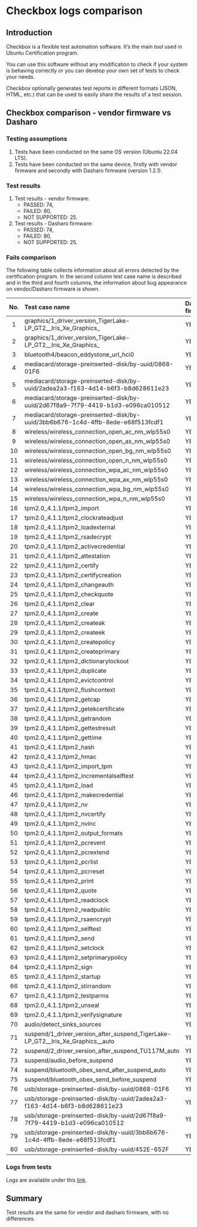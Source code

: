# Checkbox logs comparison

## Introduction

Checkbox is a flexible test automation software. It’s the main tool used in
Ubuntu Certification program.

You can use this software without any modification to check if your system is
behaving correctly or you can develop your own set of tests to check your
needs.

Checkbox optionally generates test reports in different formats
(JSON, HTML, etc.) that can be used to easily share the results of
a test session.

## Checkbox comparison - vendor firmware vs Dasharo

### Testing assumptions

1. Tests have been conducted on the same OS version (Ubuntu 22.04 LTS).
1. Tests have been conducted on the same device, firstly with vendor firmware
and secondly with Dasharo firmware (version 1.2.1).

### Test results

1. Test results - vendor firmware:
    - PASSED: 74,
    - FAILED: 80,
    - NOT SUPPORTED: 25.
1. Test results - Dasharo firmware:
    - PASSED: 74,
    - FAILED: 80,
    - NOT SUPPORTED: 25.

### Fails comparison

The following table collects information about all errors detected by the
certification program. In the second column test case name is described and in
the third and fourth columns, the information about bug appearance on
vendor/Dasharo firmware is shown.

| No.    | Test case name                                  | Dasharo firmware | Vendor firmware |
|:------:|:------------------------------------------------|:-----------------|:----------------|
| 1      | graphics/1_driver_version_TigerLake-LP_GT2__Iris_Xe_Graphics_| YES              | YES             |
| 2      | graphics/1_driver_version_TigerLake-LP_GT2__Iris_Xe_Graphics_| YES              | YES             |
| 3      | bluetooth4/beacon_eddystone_url_hci0            | YES              | YES             |
| 4      | mediacard/storage-preinserted-disk/by-uuid/0868-01F6| YES              | YES             |
| 5      | mediacard/storage-preinserted-disk/by-uuid/2adea2a3-f163-4d14-b6f3-b8d628611e23| YES              | YES             |
| 6      | mediacard/storage-preinserted-disk/by-uuid/2d67f8a9-7f79-4419-b1d3-e096ca010512| YES              | YES             |
| 7      | mediacard/storage-preinserted-disk/by-uuid/3bb6b676-1c4d-4ffb-8ede-e68f513fcdf1| YES              | YES             |
| 8      | wireless/wireless_connection_open_ac_nm_wlp55s0 | YES              | YES             |
| 9      | wireless/wireless_connection_open_ax_nm_wlp55s0 | YES              | YES             |
| 10     | wireless/wireless_connection_open_bg_nm_wlp55s0 | YES              | YES             |
| 11     | wireless/wireless_connection_open_n_nm_wlp55s0  | YES              | YES             |
| 12     | wireless/wireless_connection_wpa_ac_nm_wlp55s0  | YES              | YES             |
| 13     | wireless/wireless_connection_wpa_ax_nm_wlp55s0  | YES              | YES             |
| 14     | wireless/wireless_connection_wpa_bg_nm_wlp55s0  | YES              | YES             |
| 15     | wireless/wireless_connection_wpa_n_nm_wlp55s0   | YES              | YES             |
| 16     | tpm2.0_4.1.1/tpm2_import                        | YES              | YES             |
| 17     | tpm2.0_4.1.1/tpm2_clockrateadjust               | YES              | YES             |
| 18     | tpm2.0_4.1.1/tpm2_loadexternal                  | YES              | YES             |
| 19     | tpm2.0_4.1.1/tpm2_rsadecrypt                    | YES              | YES             |
| 20     | tpm2.0_4.1.1/tpm2_activecredential              | YES              | YES             |
| 21     | tpm2.0_4.1.1/tpm2_attestation                   | YES              | YES             |
| 22     | tpm2.0_4.1.1/tpm2_certify                       | YES              | YES             |
| 23     | tpm2.0_4.1.1/tpm2_certifycreation               | YES              | YES             |
| 24     | tpm2.0_4.1.1/tpm2_changeauth                    | YES              | YES             |
| 25     | tpm2.0_4.1.1/tpm2_checkquote                    | YES              | YES             |
| 26     | tpm2.0_4.1.1/tpm2_clear                         | YES              | YES             |
| 27     | tpm2.0_4.1.1/tpm2_create                        | YES              | YES             |
| 28     | tpm2.0_4.1.1/tpm2_createak                      | YES              | YES             |
| 29     | tpm2.0_4.1.1/tpm2_createek                      | YES              | YES             |
| 30     | tpm2.0_4.1.1/tpm2_createpolicy                  | YES              | YES             |
| 31     | tpm2.0_4.1.1/tpm2_createprimary                 | YES              | YES             |
| 32     | tpm2.0_4.1.1/tpm2_dictionarylockout             | YES              | YES             |
| 33     | tpm2.0_4.1.1/tpm2_duplicate                     | YES              | YES             |
| 34     | tpm2.0_4.1.1/tpm2_evictcontrol                  | YES              | YES             |
| 35     | tpm2.0_4.1.1/tpm2_flushcontext                  | YES              | YES             |
| 36     | tpm2.0_4.1.1/tpm2_getcap                        | YES              | YES             |
| 37     | tpm2.0_4.1.1/tpm2_getekcertificate              | YES              | YES             |
| 38     | tpm2.0_4.1.1/tpm2_getrandom                     | YES              | YES             |
| 39     | tpm2.0_4.1.1/tpm2_gettestresult                 | YES              | YES             |
| 40     | tpm2.0_4.1.1/tpm2_gettime                       | YES              | YES             |
| 41     | tpm2.0_4.1.1/tpm2_hash                          | YES              | YES             |
| 42     | tpm2.0_4.1.1/tpm2_hmac                          | YES              | YES             |
| 43     | tpm2.0_4.1.1/tpm2_import_tpm                    | YES              | YES             |
| 44     | tpm2.0_4.1.1/tpm2_incrementalselftest           | YES              | YES             |
| 45     | tpm2.0_4.1.1/tpm2_load                          | YES              | YES             |
| 46     | tpm2.0_4.1.1/tpm2_makecredential                | YES              | YES             |
| 47     | tpm2.0_4.1.1/tpm2_nv                            | YES              | YES             |
| 48     | tpm2.0_4.1.1/tpm2_nvcertify                     | YES              | YES             |
| 49     | tpm2.0_4.1.1/tpm2_nvinc                         | YES              | YES             |
| 50     | tpm2.0_4.1.1/tpm2_output_formats                | YES              | YES             |
| 51     | tpm2.0_4.1.1/tpm2_pcrevent                      | YES              | YES             |
| 52     | tpm2.0_4.1.1/tpm2_pcrextend                     | YES              | YES             |
| 53     | tpm2.0_4.1.1/tpm2_pcrlist                       | YES              | YES             |
| 54     | tpm2.0_4.1.1/tpm2_pcrreset                      | YES              | YES             |
| 55     | tpm2.0_4.1.1/tpm2_print                         | YES              | YES             |
| 56     | tpm2.0_4.1.1/tpm2_quote                         | YES              | YES             |
| 57     | tpm2.0_4.1.1/tpm2_readclock                     | YES              | YES             |
| 58     | tpm2.0_4.1.1/tpm2_readpublic                    | YES              | YES             |
| 59     | tpm2.0_4.1.1/tpm2_rsaencrypt                    | YES              | YES             |
| 60     | tpm2.0_4.1.1/tpm2_selftest                      | YES              | YES             |
| 61     | tpm2.0_4.1.1/tpm2_send                          | YES              | YES             |
| 62     | tpm2.0_4.1.1/tpm2_setclock                      | YES              | YES             |
| 63     | tpm2.0_4.1.1/tpm2_setprimarypolicy              | YES              | YES             |
| 64     | tpm2.0_4.1.1/tpm2_sign                          | YES              | YES             |
| 65     | tpm2.0_4.1.1/tpm2_startup                       | YES              | YES             |
| 66     | tpm2.0_4.1.1/tpm2_stirrandom                    | YES              | YES             |
| 67     | tpm2.0_4.1.1/tpm2_testparms                     | YES              | YES             |
| 68     | tpm2.0_4.1.1/tpm2_unseal                        | YES              | YES             |
| 69     | tpm2.0_4.1.1/tpm2_verifysignature               | YES              | YES             |
| 70     | audio/detect_sinks_sources                      | YES              | YES             |
| 71     | suspend/1_driver_version_after_suspend_TigerLake-LP_GT2__Iris_Xe_Graphics__auto| YES              | YES             |
| 72     | suspend/2_driver_version_after_suspend_TU117M_auto| YES              | YES             |
| 73     | suspend/audio_before_suspend                    | YES              | YES             |
| 74     | suspend/bluetooth_obex_send_after_suspend_auto  | YES              | YES             |
| 75     | suspend/bluetooth_obex_send_before_suspend      | YES              | YES             |
| 76     | usb/storage-preinserted-disk/by-uuid/0868-01F6  | YES              | YES             |
| 77     | usb/storage-preinserted-disk/by-uuid/2adea2a3-f163-4d14-b6f3-b8d628611e23| YES              | YES             |
| 78     | usb/storage-preinserted-disk/by-uuid/2d67f8a9-7f79-4419-b1d3-e096ca010512| YES              | YES             |
| 79     | usb/storage-preinserted-disk/by-uuid/3bb6b676-1c4d-4ffb-8ede-e68f513fcdf1| YES              | YES             |
| 80     | usb/storage-preinserted-disk/by-uuid/452E-652F  | YES              | YES             |

### Logs from tests

Logs are available under this
[link](https://cloud.3mdeb.com/index.php/apps/files/?dir=/projects/novacustom/tat/logs-checkbox&fileid=480327).

## Summary

Test results are the same for vendor and dasharo firmware, with no differences.
